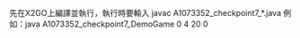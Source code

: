 先在X2GO上編譯並執行，執行時要輸入
javac A1073352_checkpoint7_*.java
例如：java A1073352_checkpoint7_DemoGame 0 4 20 0

